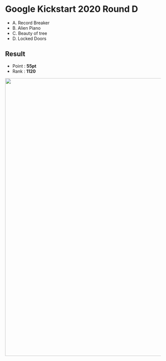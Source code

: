 # Google Kickstart 2020 Round D

  * A. Record Breaker
  * B. Alien Piano
  * C. Beauty of tree
  * D. Locked Doors
  
## Result
  * Point : **55pt**
  * Rank : **1120**

<img src="https://github.com/Weaasel/PS_algorithm/blob/master/Google/Kickstart/2020/Round%20D/kickstart_RoundD.png?raw=true" width="900">
